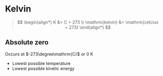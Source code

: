# Kelvin

> $$
> \begin{align*}
>   K &= C + 273 \\
>   \mathrm{kelvin} &= \mathrm{celcius + 273}
> \end{align*}
> $$

## Absolute zero

Occurs at $-273\degree\mathrm{C}$ or $0~\mathrm{K}$

-   Lowest possible temperature
-   Lowest possible kinetic energy
